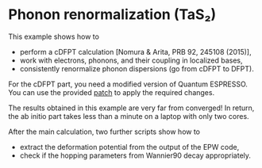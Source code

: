 # Phonon renormalization (TaS₂)

This example shows how to

* perform a cDFPT calculation [Nomura & Arita, PRB 92, 245108 (2015)],
* work with electrons, phonons, and their coupling in localized bases,
* consistently renormalize phonon dispersions (go from cDFPT to DFPT).

For the cDFPT part, you need a modified version of Quantum ESPRESSO. You
can use the provided [patch](../../patches) to apply the required changes.

The results obtained in this example are very far from converged! In return,
the ab initio part takes less than a minute on a laptop with only two cores.

After the main calculation, two further scripts show how to

* extract the deformation potential from the output of the EPW code,
* check if the hopping parameters from Wannier90 decay appropriately.

